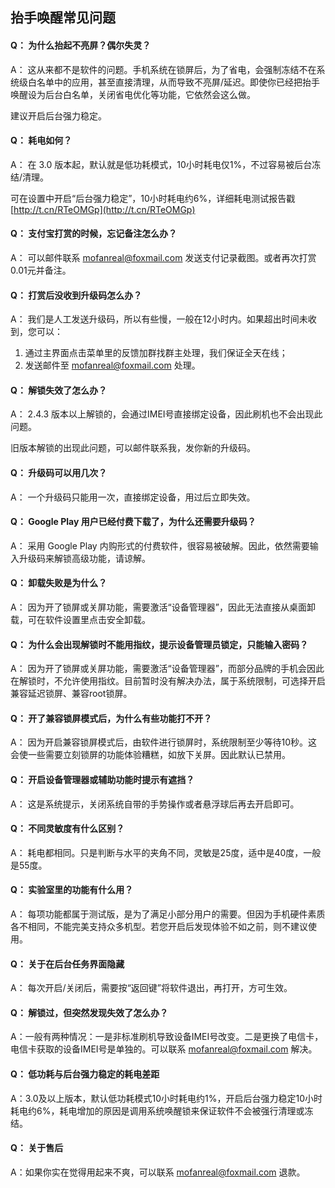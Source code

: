 ## 抬手唤醒常见问题

#### Q： 为什么抬起不亮屏？偶尔失灵？

A：  这从来都不是软件的问题。手机系统在锁屏后，为了省电，会强制冻结不在系统级白名单中的应用，甚至直接清理，从而导致不亮屏/延迟。即使你已经把抬手唤醒设为后台白名单，关闭省电优化等功能，它依然会这么做。

建议开启后台强力稳定。


#### Q： 耗电如何？

A： 在 3.0 版本起，默认就是低功耗模式，10小时耗电仅1%，不过容易被后台冻结/清理。

可在设置中开启“后台强力稳定”，10小时耗电约6%，详细耗电测试报告戳 [http://t.cn/RTeOMGp](http://t.cn/RTeOMGp)


#### Q： 支付宝打赏的时候，忘记备注怎么办？

A： 可以邮件联系 mofanreal@foxmail.com 发送支付记录截图。或者再次打赏0.01元并备注。


#### Q： 打赏后没收到升级码怎么办？

A： 我们是人工发送升级码，所以有些慢，一般在12小时内。如果超出时间未收到，您可以：
1. 通过主界面点击菜单里的反馈加群找群主处理，我们保证全天在线；
2. 发送邮件至 mofanreal@foxmail.com 处理。


#### Q： 解锁失效了怎么办？

A： 2.4.3 版本以上解锁的，会通过IMEI号直接绑定设备，因此刷机也不会出现此问题。

旧版本解锁的出现此问题，可以邮件联系我，发你新的升级码。


#### Q： 升级码可以用几次？

A： 一个升级码只能用一次，直接绑定设备，用过后立即失效。


#### Q： Google Play 用户已经付费下载了，为什么还需要升级码？

A： 采用 Google Play 内购形式的付费软件，很容易被破解。因此，依然需要输入升级码来解锁高级功能，请谅解。


#### Q： 卸载失败是为什么？

A： 因为开了锁屏或关屏功能，需要激活“设备管理器”，因此无法直接从桌面卸载，可在软件设置里点击安全卸载。


#### Q： 为什么会出现解锁时不能用指纹，提示设备管理员锁定，只能输入密码？

A： 因为开了锁屏或关屏功能，需要激活“设备管理器”，而部分品牌的手机会因此在解锁时，不允许使用指纹。目前暂时没有解决办法，属于系统限制，可选择开启兼容延迟锁屏、兼容root锁屏。


#### Q： 开了兼容锁屏模式后，为什么有些功能打不开？

A： 因为开启兼容锁屏模式后，由软件进行锁屏时，系统限制至少等待10秒。这会使一些需要立刻锁屏的功能体验糟糕，如放下关屏。因此默认已禁用。


#### Q： 开启设备管理器或辅助功能时提示有遮挡？

A： 这是系统提示，关闭系统自带的手势操作或者悬浮球后再去开启即可。


#### Q： 不同灵敏度有什么区别？

A： 耗电都相同。只是判断与水平的夹角不同，灵敏是25度，适中是40度，一般是55度。


#### Q： 实验室里的功能有什么用？

A： 每项功能都属于测试版，是为了满足小部分用户的需要。但因为手机硬件素质各不相同，不能完美支持众多机型。若您开启后发现体验不如之前，则不建议使用。


#### Q： 关于在后台任务界面隐藏

A： 每次开启/关闭后，需要按“返回键”将软件退出，再打开，方可生效。


#### Q： 解锁过，但突然发现失效了怎么办？

A：一般有两种情况：一是非标准刷机导致设备IMEI号改变。二是更换了电信卡，电信卡获取的设备IMEI号是单独的。可以联系 mofanreal@foxmail.com 解决。


#### Q： 低功耗与后台强力稳定的耗电差距

A：3.0及以上版本，默认低功耗模式10小时耗电约1%，开启后台强力稳定10小时耗电约6%，耗电增加的原因是调用系统唤醒锁来保证软件不会被强行清理或冻结。


#### Q： 关于售后

A：如果你实在觉得用起来不爽，可以联系 mofanreal@foxmail.com 退款。

